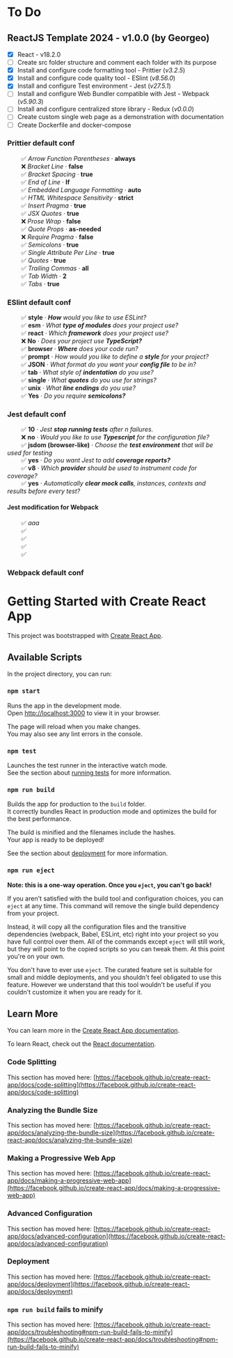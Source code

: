# To Do

## ReactJS Template 2024 - v1.0.0 (by Georgeo)

- [x] React - v18.2.0
- [ ] Create src folder structure and comment each folder with its purpose
- [x] Install and configure code formatting tool - Prittier (<i>v3.2.5</i>)
- [x] Install and configure code quality tool - ESlint (<i>v8.56.0</i>)
- [x] Install and configure Test environment - Jest (<i>v27.5.1</i>)
- [ ] Install and configure Web Bundler compatible with Jest - Webpack (<i>v5.90.3</i>)
- [ ] Install and configure centralized store library - Redux (<i>v0.0.0</i>)
- [ ] Create custom single web page as a demonstration with documentation
- [ ] Create Dockerfile and docker-compose

### Prittier default conf

&emsp;&emsp; :white_check_mark: <i>Arrow Function Parentheses</i> · <b>always</b>\
&emsp;&emsp; :x: <i>Bracket Line</i> · <b>false</b>\
&emsp;&emsp; :white_check_mark: <i>Bracket Spacing</i> · <b>true</b>\
&emsp;&emsp; :white_check_mark: <i>End of Line</i> · <b>lf</b>\
&emsp;&emsp; :white_check_mark: <i>Embedded Language Formatting</i> · <b>auto</b>\
&emsp;&emsp; :white_check_mark: <i>HTML Whitespace Sensitivity</i> · <b>strict</b>\
&emsp;&emsp; :white_check_mark: <i>Insert Pragma</i> · <b>true</b>\
&emsp;&emsp; :white_check_mark: <i>JSX Quotes</i> · <b>true</b>\
&emsp;&emsp; :x: <i>Prose Wrap</i> · <b>false</b>\
&emsp;&emsp; :white_check_mark: <i>Quote Props</i> · <b>as-needed</b>\
&emsp;&emsp; :x: <i>Require Pragma</i> · <b>false</b>\
&emsp;&emsp; :white_check_mark: <i>Semicolons</i> · <b>true</b>\
&emsp;&emsp; :white_check_mark: <i>Single Attribute Per Line</i> · <b>true</b>\
&emsp;&emsp; :white_check_mark: <i>Quotes</i> · <b>true</b>\
&emsp;&emsp; :white_check_mark: <i>Trailing Commas</i> · <b>all</b>\
&emsp;&emsp; :white_check_mark: <i>Tab Width</i> · <b>2</b>\
&emsp;&emsp; :white_check_mark: <i>Tabs</i> · <b>true</b>

### ESlint default conf

&emsp;&emsp; :white_check_mark: <b>style</b> · <i><b>How</b> would you like to use ESLint?</i>\
&emsp;&emsp; :white_check_mark: <b>esm</b> · <i>What <b>type of modules</b> does your project use?</i>\
&emsp;&emsp; :white_check_mark: <b>react</b> · <i>Which <b>framework</b> does your project use?</i>\
&emsp;&emsp; :x: <b>No</b> · <i>Does your project use <b>TypeScript?</b></i>\
&emsp;&emsp; :white_check_mark: <b>browser</b> · <i><b>Where</b> does your code run?</i>\
&emsp;&emsp; :white_check_mark: <b>prompt</b> · <i>How would you like to define a <b>style</b> for your project?</i>\
&emsp;&emsp; :white_check_mark: <b>JSON</b> · <i>What format do you want your <b>config file</b> to be in?</i>\
&emsp;&emsp; :white_check_mark: <b>tab</b> · <i>What style of <b>indentation</b> do you use?</i>\
&emsp;&emsp; :white_check_mark: <b>single</b> · <i>What <b>quotes</b> do you use for strings?</i>\
&emsp;&emsp; :white_check_mark: <b>unix</b> · <i>What <b>line endings</b> do you use?</i>\
&emsp;&emsp; :white_check_mark: <b>Yes</b> · <i>Do you require <b>semicolons?</b></i>

### Jest default conf

&emsp;&emsp; :white_check_mark: <b>10</b> · <i>Jest <b>stop running tests</b> after n failures.</i>\
&emsp;&emsp; :x: <b>no</b> · <i>Would you like to use <b>Typescript</b> for the configuration file?</i>\
&emsp;&emsp; :white_check_mark: <b>jsdom (browser-like)</b> · <i>Choose the <b>test environment</b> that will be used for testing</i>\
&emsp;&emsp; :white_check_mark: <b>yes</b> · <i>Do you want Jest to add <b>coverage reports?</b></i>\
&emsp;&emsp; :white_check_mark: <b>v8</b> · <i>Which <b>provider</b> should be used to instrument code for coverage?</b></i>\
&emsp;&emsp; :white_check_mark: <b>yes</b> · <i>Automatically <b>clear mock calls</b>, instances, contexts and results before every test?</i>

#### Jest modification for Webpack

&emsp;&emsp; :white_check_mark: <i>aaa</i>\
&emsp;&emsp; :white_check_mark: <i></i>\
&emsp;&emsp; :white_check_mark: <i></i>\
&emsp;&emsp; :white_check_mark: <i></i>\
&emsp;&emsp; :white_check_mark: <i></i>

### Webpack default conf

# Getting Started with Create React App

This project was bootstrapped with [Create React App](https://github.com/facebook/create-react-app).

## Available Scripts

In the project directory, you can run:

### `npm start`

Runs the app in the development mode.\
Open [http://localhost:3000](http://localhost:3000) to view it in your browser.

The page will reload when you make changes.\
You may also see any lint errors in the console.

### `npm test`

Launches the test runner in the interactive watch mode.\
See the section about [running tests](https://facebook.github.io/create-react-app/docs/running-tests) for more information.

### `npm run build`

Builds the app for production to the `build` folder.\
It correctly bundles React in production mode and optimizes the build for the best performance.

The build is minified and the filenames include the hashes.\
Your app is ready to be deployed!

See the section about [deployment](https://facebook.github.io/create-react-app/docs/deployment) for more information.

### `npm run eject`

**Note: this is a one-way operation. Once you `eject`, you can't go back!**

If you aren't satisfied with the build tool and configuration choices, you can `eject` at any time. This command will remove the single build dependency from your project.

Instead, it will copy all the configuration files and the transitive dependencies (webpack, Babel, ESLint, etc) right into your project so you have full control over them. All of the commands except `eject` will still work, but they will point to the copied scripts so you can tweak them. At this point you're on your own.

You don't have to ever use `eject`. The curated feature set is suitable for small and middle deployments, and you shouldn't feel obligated to use this feature. However we understand that this tool wouldn't be useful if you couldn't customize it when you are ready for it.

## Learn More

You can learn more in the [Create React App documentation](https://facebook.github.io/create-react-app/docs/getting-started).

To learn React, check out the [React documentation](https://reactjs.org/).

### Code Splitting

This section has moved here: [https://facebook.github.io/create-react-app/docs/code-splitting](https://facebook.github.io/create-react-app/docs/code-splitting)

### Analyzing the Bundle Size

This section has moved here: [https://facebook.github.io/create-react-app/docs/analyzing-the-bundle-size](https://facebook.github.io/create-react-app/docs/analyzing-the-bundle-size)

### Making a Progressive Web App

This section has moved here: [https://facebook.github.io/create-react-app/docs/making-a-progressive-web-app](https://facebook.github.io/create-react-app/docs/making-a-progressive-web-app)

### Advanced Configuration

This section has moved here: [https://facebook.github.io/create-react-app/docs/advanced-configuration](https://facebook.github.io/create-react-app/docs/advanced-configuration)

### Deployment

This section has moved here: [https://facebook.github.io/create-react-app/docs/deployment](https://facebook.github.io/create-react-app/docs/deployment)

### `npm run build` fails to minify

This section has moved here: [https://facebook.github.io/create-react-app/docs/troubleshooting#npm-run-build-fails-to-minify](https://facebook.github.io/create-react-app/docs/troubleshooting#npm-run-build-fails-to-minify)
